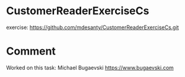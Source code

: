# CustomerReaderExerciseCs
exercise: https://github.com/mdesanty/CustomerReaderExerciseCs.git

# Comment
Worked on this task:
Michael Bugaevski
https://www.bugaevski.com
